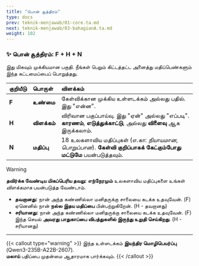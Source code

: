 ```yaml
---
title: "பொன் சூத்திரம்"
type: docs
prev: teknik-menjawab/01-core.ta.md
next: teknik-menjawab/03-bahagianA.ta.md
weight: 102
---
```

### ✨ **பொன் சூத்திரம்: F + H + N**

இது மிகவும் முக்கியமான பகுதி. நீங்கள் பெறும் கிட்டத்தட்ட அனைத்து மதிப்பெண்களும் இந்த கட்டமைப்பைப் பொறுத்தது.

| குறியீடு | பொருள் | விளக்கம் |
| :--- | :--- | :--- |
| **F** | **உண்மை** | கேள்விக்கான முக்கிய உள்ளடக்கம் அல்லது பதில். இது "என்ன". |
| **H** | **விளக்கம்** | விரிவான பகுப்பாய்வு. இது "ஏன்" அல்லது "எப்படி". **காரணம்**, **எடுத்துக்காட்டு**, அல்லது **விளைவு** ஆக இருக்கலாம். |
| **N** | **மதிப்பு** | 18 உலகளாவிய மதிப்புகள் (எ.கா: *நியாயமான*, *பொறுப்பான*). **கேள்வி குறிப்பாகக் கேட்கும்போது மட்டுமே** பயன்படுத்தவும். |

> [!WARNING]
> **தவிர்க்க வேண்டிய மிகப்பெரிய தவறு:** **எந்நேரமும்** உலகளாவிய மதிப்புகளை உங்கள் *விளக்கமாக* பயன்படுத்த வேண்டாம்.
>
> * **தவறானது:** நான் அந்த கண்ணில்லா மனிதருக்கு சாலையை கடக்க உதவுவேன். (F) ஏனெனில் நான் **நல்ல இதய மதிப்பை** பின்பற்றுகிறேன். (H - தவறானது)
> * **சரியானது:** நான் அந்த கண்ணில்லா மனிதருக்கு சாலையை கடக்க உதவுவேன். (F) இந்த செயல் **அவரது பாதுகாப்பை விபத்துகளில் இருந்து உறுதி செய்கிறது**. (H - சரியானது)

---

{{< callout type="warning" >}}
  இந்த உள்ளடக்கம் **இயந்திர மொழிபெயர்ப்பு** (Qwen3-235B-A22B-2607).  
  **மலாய்** பதிப்பை முதன்மை ஆதாரமாக பார்க்கவும்.
{{< /callout >}}
